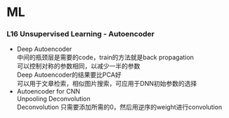 # ML  
### L16 Unsupervised Learning - Autoencoder  
- Deep Autoencoder  
中间的瓶颈层是需要的code，train的方法就是back propagation  
可以控制对称的参数相同，以减少一半的参数  
Deep Autoencoder的结果要比PCA好  
可以用于文章检索，相似图片搜索，可应用于DNN初始参数的选择  
- Autoencoder for CNN  
Unpooling Deconvolution  
Deconvolution 只需要添加所需的0，然后用逆序的weight进行convolution  


